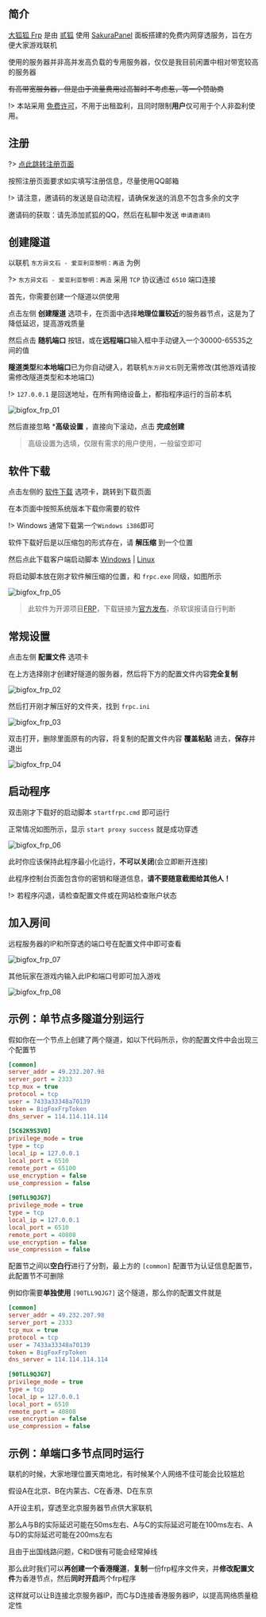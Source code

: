 ## 简介

[大狐狐 Frp](https://sakura.zerda.top/) 是由 [贰狐](https://www.aobacore.com/) 使用 [SakuraPanel](https://github.com/ZeroDream-CN/SakuraPanel) 面板搭建的免费内网穿透服务，旨在方便大家游戏联机

使用的服务器并非高并发高负载的专用服务器，仅仅是我目前闲置中相对带宽较高的服务器

~~有高带宽服务器，但是由于流量费用过高暂时不考虑惹，等一个赞助商~~

!> 本站采用 [免费许可](https://github.com/ZeroDream-CN/SakuraPanel/blob/master/LICENSE)，不用于出租盈利，且同时限制**用户**仅可用于个人非盈利使用。

## 注册

?> [点此跳转注册页面](https://sakura.zerda.top/?page=register)

按照注册页面要求如实填写注册信息，尽量使用QQ邮箱

!> 请注意，邀请码的发送是自动流程，请确保发送的消息不包含多余的文字

邀请码的获取：请先添加贰狐的QQ，然后在私聊中发送 `申请邀请码`

## 创建隧道

以联机 `东方异文石 - 爱亚利亚黎明：再造` 为例

?> `东方异文石 - 爱亚利亚黎明：再造` 采用 `TCP` 协议通过 `6510` 端口连接

首先，你需要创建一个隧道以供使用

点击左侧 **创建隧道** 选项卡，在页面中选择**地理位置较近**的服务器节点，这是为了降低延迟，提高游戏质量

然后点击 **随机端口** 按钮，或在**远程端口**输入框中手动键入一个30000-65535之间的值

**隧道类型**和**本地端口**已为你自动键入，若联机`东方异文石`则无需修改(其他游戏请按需修改隧道类型和本地端口)

!> `127.0.0.1` 是回送地址，在所有网络设备上，都指程序运行的当前本机

![bigfox_frp_01](_static\bigfox_frp_01.png ':size=80%')

然后直接忽略 ***高级设置** ，直接向下滚动，点击 **完成创建**

> 高级设置为选填，仅限有需求的用户使用，一般留空即可

## 软件下载

点击左侧的 [软件下载](https://sakura.zerda.top/?page=panel&module=download) 选项卡，跳转到下载页面

在本页面中按照系统版本下载你需要的软件

!> Windows 通常下载第一个`Windows i386`即可

软件下载好后是以压缩包的形式存在，请 **解压缩** 到一个位置

然后点此下载客户端启动脚本 [Windows](https://sakura.zerda.top/doc/startfrpc.cmd) |  [Linux](https://sakura.zerda.top/doc/startfrpc.sh)

将启动脚本放在刚才软件解压缩的位置，和 `frpc.exe` 同级，如图所示

![bigfox_frp_05](_static\bigfox_frp_05.png)

> 此软件为开源项目[FRP](https://github.com/fatedier/frp/)，下载链接为[官方发布](https://github.com/fatedier/frp/releases)，杀软误报请自行判断

## 常规设置

点击左侧 **配置文件** 选项卡

在上方选择刚才创建好隧道的服务器，然后将下方的配置文件内容**完全复制**

![bigfox_frp_02](_static\bigfox_frp_02.png)

然后打开刚才解压好的文件夹，找到 `frpc.ini`

![bigfox_frp_03](_static\bigfox_frp_03.png)

双击打开，删除里面原有的内容，将复制的配置文件内容 **覆盖粘贴** 进去，**保存**并退出

![bigfox_frp_04](_static\bigfox_frp_04.png)

## 启动程序

双击刚才下载好的启动脚本 `startfrpc.cmd` 即可运行

正常情况如图所示，显示 `start proxy success` 就是成功穿透

![bigfox_frp_06](_static\bigfox_frp_06.png)

此时你应该保持此程序最小化运行，**不可以关闭**(会立即断开连接)

此程序控制台页面包含你的密钥和隧道信息，**请不要随意截图给其他人！**

!> 若程序闪退，请检查配置文件或在网站检查账户状态

## 加入房间

远程服务器的IP和所穿透的端口号在配置文件中即可查看

![bigfox_frp_07](_static\bigfox_frp_07.png)

其他玩家在游戏内输入此IP和端口号即可加入游戏

![bigfox_frp_08](_static\bigfox_frp_08.png)

## 示例：单节点多隧道分别运行

假如你在一个节点上创建了两个隧道，如以下代码所示，你的配置文件中会出现三个配置节

``` ini
[common]
server_addr = 49.232.207.98
server_port = 2333
tcp_mux = true
protocol = tcp
user = 7433a33348a70139
token = BigFoxFrpToken
dns_server = 114.114.114.114
 
[5C62K9S3VD]
privilege_mode = true
type = tcp
local_ip = 127.0.0.1
local_port = 6510
remote_port = 65100
use_encryption = false
use_compression = false
 
[90TLL9QJG7]
privilege_mode = true
type = tcp
local_ip = 127.0.0.1
local_port = 6510
remote_port = 40808
use_encryption = false
use_compression = false
```

配置节之间以**空白行**进行了分割，最上方的 `[common]` 配置节为认证信息配置节，此配置节不可删除

例如你需要**单独使用** `[90TLL9QJG7]` 这个隧道，那么你的配置文件就是

``` ini
[common]
server_addr = 49.232.207.98
server_port = 2333
tcp_mux = true
protocol = tcp
user = 7433a33348a70139
token = BigFoxFrpToken
dns_server = 114.114.114.114
 
[90TLL9QJG7]
privilege_mode = true
type = tcp
local_ip = 127.0.0.1
local_port = 6510
remote_port = 40808
use_encryption = false
use_compression = false
```

## 示例：单端口多节点同时运行

联机的时候，大家地理位置天南地北，有时候某个人网络不佳可能会比较尴尬

假设A在北京、B在内蒙古、C在香港、D在东京

A开设主机，穿透至北京服务器节点供大家联机

那么A与B的实际延迟可能在50ms左右、A与C的实际延迟可能在100ms左右、A与D的实际延迟可能在200ms左右

且由于出国线路问题，C和D很有可能会经常掉线

那么此时我们可以**再创建一个香港隧道**，**复制**一份frp程序文件夹，并**修改配置文件**为香港节点，然后**同时开启**两个frp程序

这样就可以让B连接北京服务器IP，而C与D连接香港服务器IP，以提高网络质量稳定性